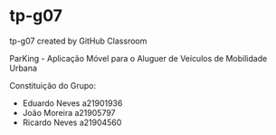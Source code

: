 # tp-g07
tp-g07 created by GitHub Classroom

ParKing - Aplicação Móvel para o Aluguer de Veículos de Mobilidade Urbana

Constituição do Grupo:
  - Eduardo Neves a21901936
  - João Moreira  a21905797
  - Ricardo Neves a21904560
